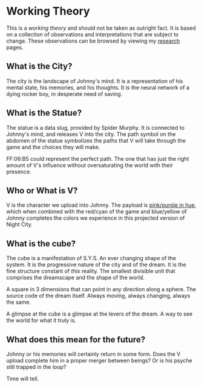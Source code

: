 # Working Theory

This is a _working theory_ and should not be taken as outright fact. It is based
on a collection of observations and interpretations that are subject to change.
These observations can be browsed by viewing my [research](Research/Around%20The%20City/alt-cyberspace-mapping.md) pages.

## What is the City?

The city is the landscape of Johnny's mind. It is a representation of his mental
state, his memories, and his thoughts. It is the neural network of a dying
rocker boy, in desperate need of saving.

## What is the Statue?

The statue is a data slug, provided by Spider Murphy. It is connected to Johnny's
mind, and releases V into the city. The path symbol on the abdomen of the statue
symbolizes the paths that V will take through the game and the choices they
will make.

FF:06:B5 could represent the perfect path. The one that has just the right
amount of V's influence without oversaturating the world with their presence.

## Who or What is V?

V is the character we upload into Johnny. The payload is [pink/purple in hue](/Research/Around%20The%20City/theory-broken-time/#the-data-lifecycle),
which when combined with the red/cyan of the game and blue/yellow of Johnny
completes the colors we experience in this projected version of Night City.

## What is the cube?

The cube is a manifestation of S.Y.S. An ever changing shape of the system. It
is the progressive nature of the city and of the dream. It is the fine structure
constant of _this_ reality. The smallest divisible unit that comprises the
dreamscape and the shape of the world.

A square in 3 dimensions that can point in any direction along a sphere. The
source code of the dream itself. Always moving, always changing, always the same.

A glimpse at the cube is a glimpse at the levers of the dream. A way to see the
world for what it truly is.

## What does this mean for the future?

Johnny or his memories will certainly return in some form. Does the V upload
complete him in a proper merger between beings? Or is his psyche still trapped
in the loop?

Time will tell.
